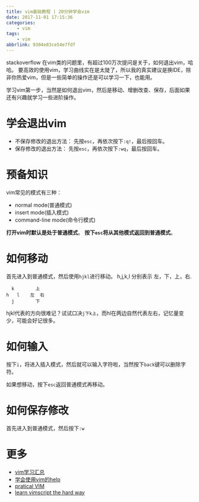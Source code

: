 ```yaml
---
title: vim基础教程 | 20分钟学会vim
date: 2017-11-01 17:15:36
categories:
    - vim
tags:
    - vim
abbrlink: 9304e83ce54e7fdf
---
```


stackoverflow 在vim类的问题里，有超过100万次提问是关于，如何退出vim，哈哈。
要高效的使用vim，学习曲线实在是太陡了，所以我的真实建议是换IDE，除非你热爱vim，但是一些简单的操作还是可以学习一下，也能用。

学习vim第一步，当然是如何退出vim，然后是移动、增删改查、保存，后面如果还有兴趣就学习一些进阶操作。

# 学会退出vim

* 不保存修改的退出方法： 先按`esc`，再依次按下`:q!`，最后按回车。
* 保存修改的退出方法： 先按`esc`，再依次按下`:wq`，最后按回车。

# 预备知识

vim常见的模式有三种：
* normal mode(普通模式)
* insert mode(插入模式)
* command-line mode(命令行模式)

**打开vim时默认是处于普通模式**。
**按下`esc`将从其他模式返回到普通模式**。

# 如何移动

首先进入到普通模式，然后使用`hjkl`进行移动。
h,j,k,l 分别表示 左，下，上，右.

```
  k        上
h   l    左  右
  j        下
```
hjkl代表的方向很难记？试试口决`j下k上`，而hl在两边自然代表左右，记忆量变少，可能会好记很多。

# 如何输入

按下`i`，将进入插入模式，然后就可以输入字符啦，当然按下`back`键可以删除字符。

如果想移动，按下`esc`返回普通模式再移动。

# 如何保存修改

首先进入到普通模式，然后按下`:w`

# 更多

* [vim学习汇总](http://blog.wangjinle.com/posts/9a88772f17a949d5.html)
* [学会使用vim的help](http://blog.wangjinle.com/posts/439e8400a2ecdfad.html)
* [pratical VIM](http://media.pragprog.com/titles/dnvim/introduction.pdf)
* [learn vimscript the hard way](http://learnvimscriptthehardway.onefloweroneworld.com/)

